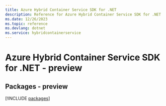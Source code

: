 ```yaml
---
title: Azure Hybrid Container Service SDK for .NET
description: Reference for Azure Hybrid Container Service SDK for .NET
ms.date: 12/26/2023
ms.topic: reference
ms.devlang: dotnet
ms.service: hybridcontainerservice
---
```

# Azure Hybrid Container Service SDK for .NET - preview
## Packages - preview
[!INCLUDE [packages](hybrid-container-service-index.md)]